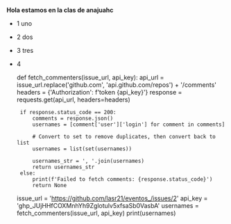 **Hola estamos en la clas de anajuahc** 

 - 1 uno
 - 2 dos
 - 3 tres
 - 4

    def fetch_commenters(issue_url, api_key):
        api_url = issue_url.replace('github.com', 'api.github.com/repos') + '/comments'
        headers = {'Authorization': f'token {api_key}'}
        response = requests.get(api_url, headers=headers)
        
        if response.status_code == 200:
            comments = response.json()
            usernames = [comment['user']['login'] for comment in comments]
            
            # Convert to set to remove duplicates, then convert back to list
            usernames = list(set(usernames))
            
            usernames_str = ', '.join(usernames)
            return usernames_str
        else:
            print(f'Failed to fetch comments: {response.status_code}')
            return None
    
    issue_url = 'https://github.com/lasr21/eventos_/issues/2'
    api_key = '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'
    usernames = fetch_commenters(issue_url, api_key)
    print(usernames)
